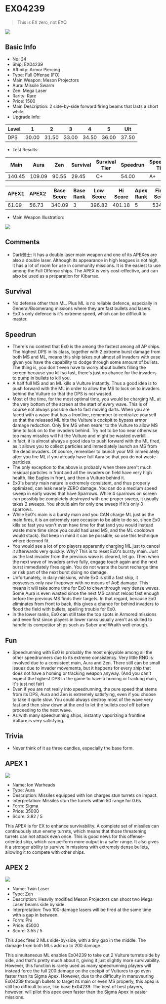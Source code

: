# EX04239

> This is EX zero, not EXO.

<img src="/ships/ship_34.png" style={{zoom:1}}/>

## Basic Info

- No: 34
- Ship: EX04239
- Affinity: Armor Piercing
- Type: Full Offense (FO)
- Main Weapon: Meson Projectors
- Aura: Missile Swarm
- Zen: Mega Laser
- Rarity: Rare
- Price: 1500
- Main Description: 2 side-by-side forward firing beams that lasts a short while.
- Upgrade Info: 

| Level | 1 | 2 | 3 | 4 | 5 | Ult |
|--|--|--|--|--|--|--|
| DPS | 30.00 | 31.50 | 33.00 | 34.50 | 36.00 | 37.50 |

- Test Results: 

| Main | Aura | Zen | Survival | Survival Tier | Speedrun | Speedrun Tier | Fun | Fun Tier |
|--|--|--|--|--|--|--|--|--|
| 140.45 | 109.09 | 90.55 | 29.45 | C+ | 54.00 | A+ | 50.18 | S |

| APEX1 | APEX2 | Base Score | Base Rank | Low Score | Hi Score | Apex Rank | Final Score | FinalRank |
|--|--|--|--|--|--|--|--|--|
| 61.09 | 56.73 | 340.09 | 3 | 396.82 | 401.18 | 5 | 534.82 | 6 |

- Main Weapon Illustration:

<img src="/illustration/main_34.gif" style={{zoom:1}}/>

## Comments

- Dark骑士: It has a double laser main weapon and one of its APEXes are also a double laser. Although its appearance in high leagues is not high, it has a lot of room for use in community missions. It is the easiest to use among the Full Offense ships. The APEX is very cost-effective, and can also be used as a preparation for Kibarrax.

## Survival

- No defense other than ML. Plus ML is no reliable defence, especially in General/Boomerang missions where they are fast bullets and lasers.
- Ex0's only defence is it's extreme speed, which can be difficult to master.

## Speedrun

- There's no contest that Ex0 is the among the fastest among all AP ships. The highest DPS in its class, together with 2 extreme burst damage from both MS and ML, means this ship takes out almost all invaders with ease given you have the capability to dodge through some amount of bullets. The thing is, you don't even have to worry about bullets filling the screen because you kill so fast, there's just no chance for the invaders to pump in bullets to kill you.
- A half full MS and an ML kills a Vulture instantly. Thus a good idea is to push forward with the ML in order to allow the MS to lock on to invaders behind the Vulture so that the DPS is not wasted.
- Most of the time, for the most optimal time, you would be charging ML at the very bottom of the screen at the start of every wave. This is of course not always possible due to fast moving darts. When you are faced with a wave that has a frontline, remember to centralize yourself so that the released ML hits the Vulture's cockpit to bypass armor damage reduction. Only fire MS when nearer to the Vulture to allow MS time to lock on to the invaders behind. Try not to be too near otherwise too many missiles will hit the Vulture and might be wasted overkill.
- In fact, it is almost always a good idea to push forward with the ML fired, as it allows you to collect particles and immediately launch an MS from the dead invaders. Of course, remember to launch your MS immediately after you fire ML if you already have full Aura so that you do not waste particles.
- The only exception to the above is probably when there aren't much residual particles in front and all the invaders on field have very high health, like Eagles in front, and then a Vulture behind it.
- Ex0's bursty main nature is extremely consistent, and thus properly optimized, can leak nearly ZERO damage. You can do a medium speed sweep in early waves that have Sparrows. While 4 sparrows on screen can possibly be completely destroyed with one proper sweep, it usually takes 2 sweeps. You should aim for only one sweep if it's only 3 sparrows.
- While Ex0's main is a bursty main and you CAN charge ML just as the main fires, it is an extremely rare occasion to be able to do so, since Ex0 kills so fast you won't even have time for that (and you would instead waste more time since you could had used MS, and the ML cooldown would stack). But keep in mind it can be possible, so use this technique where deemed fit.
- You would see a lot of pro players apparently charging ML just to cancel it afterwards very quickly. Why? This is to reset Ex0's bursty main. Just as the last invader from the previous wave is cleared, let go. Then when the next wave of invaders arrive fully, engage touch again and the next burst immediately fires again. You do not waste the burst recharge time or risk part of the next burst doing no damage.
- Unfortunately, in daily missions, while Ex0 is still a fast ship, it possesses only raw firepower with no means of AoE damage. This means it will take some time for Ex0 to chew through very dense waves. Some Aura is even wasted since the next MS cannot reload fast enough before the previous MS finds their targets. In that regard, because Ex0 eliminates from front to back, this gives a chance for behind invaders to flood the field with bullets, spelling trouble for Ex0.
- In the lower ranks, Ex0 can still take the top spots in Armored missions and even first since players in lower ranks usually aren't as skilled to handle its competitor ships such as Saber and Wraith well enough.

## Fun

- Speedrunning with Ex0 is probably the most enjoyable among all the other speedrunners due to its extreme consistency. Very little RNG is involved due to a consistent main, Aura and Zen. There still can be small issues due to invader movements, but it happens for every ship that does not have a homing or tracking weapon anyway. (And you can't expect the highest DPS in the game to have a homing or tracking main, it's just not fair)
- Even if you are not really into speedrunning, the pure speed that stems from its DPS, Aura and Zen is extremely satisfying, even if you choose to take it quite slow. You could always destroy most of the wave very fast and then slow down at the end to let the bullets cool off before proceeding to the next wave.
- As with many speedrunning ships, instantly vaporizing a frontline Vulture is very satisfying.

## Trivia

- Never think of it as three candles, especially the base form.

## APEX 1

<img src="/ships/ship_34_apex_1.png" style={{zoom:1}}/>

- Name: Ion Warheads
- Type: Aura
- Description: Missiles equipped with Ion charges stun turrets on impact.
- Interpretation: Missiles stun the turrets within 50 range for 0.6s.
- Form: Sigma
- Price: 35000
- Score: 3.82 / 5

This APEX is for EX to enhance survivability. A complete set of missiles can continuously stun enemy turrets, which means that those threatening turrets can not attack even once. This is good news for this offense-oriented ship, which can perform more output in a safer range. It also gives it a stronger ability to survive in missions with extremely dense bullets, allowing it to compete with other ships.

## APEX 2

<img src="/ships/ship_34_apex_2.png" style={{zoom:1}}/>

- Name: Twin Laser
- Type: Zen
- Description: Heavily modified Meson Projectors can shoot two Mega Laser beams side by side.
- Interpretation: Two 100-damage lasers will be fired at the same time with a gap in between.
- Form: Phi
- Price: 45000
- Score: 3.55 / 5

This apex fires 2 MLs side-by-side, with a tiny gap in the middle. The damage from both MLs add up to 200 damage.

This simultaneous ML enables Ex04239 to take out 2 Vulture turrets side by side, and that's pretty much about it, giving it just slightly more survivability. However, this function is rarely used as many speedrunning players will instead force the full 200 damage on the cockpit of Vultures to go even faster than its Sigma Apex. However, due to the difficulty in manuveuring Ex04239 through bullets to target its main or even MS properly, this apex is still too difficult to use, like base Ex04239. The best of best players, however, will pilot this apex even faster than the Sigma Apex in easier missions.
